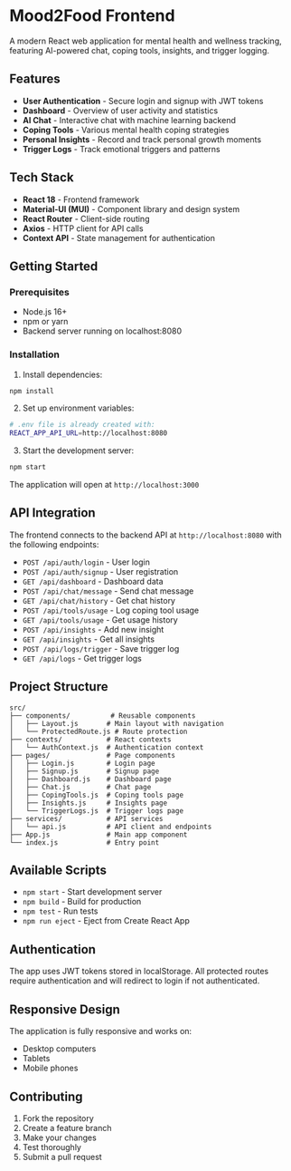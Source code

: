 # Mood2Food Frontend

A modern React web application for mental health and wellness tracking, featuring AI-powered chat, coping tools, insights, and trigger logging.

## Features

- **User Authentication** - Secure login and signup with JWT tokens
- **Dashboard** - Overview of user activity and statistics
- **AI Chat** - Interactive chat with machine learning backend
- **Coping Tools** - Various mental health coping strategies
- **Personal Insights** - Record and track personal growth moments
- **Trigger Logs** - Track emotional triggers and patterns

## Tech Stack

- **React 18** - Frontend framework
- **Material-UI (MUI)** - Component library and design system
- **React Router** - Client-side routing
- **Axios** - HTTP client for API calls
- **Context API** - State management for authentication

## Getting Started

### Prerequisites

- Node.js 16+ 
- npm or yarn
- Backend server running on localhost:8080

### Installation

1. Install dependencies:
```bash
npm install
```

2. Set up environment variables:
```bash
# .env file is already created with:
REACT_APP_API_URL=http://localhost:8080
```

3. Start the development server:
```bash
npm start
```

The application will open at `http://localhost:3000`

## API Integration

The frontend connects to the backend API at `http://localhost:8080` with the following endpoints:

- `POST /api/auth/login` - User login
- `POST /api/auth/signup` - User registration
- `GET /api/dashboard` - Dashboard data
- `POST /api/chat/message` - Send chat message
- `GET /api/chat/history` - Get chat history
- `POST /api/tools/usage` - Log coping tool usage
- `GET /api/tools/usage` - Get usage history
- `POST /api/insights` - Add new insight
- `GET /api/insights` - Get all insights
- `POST /api/logs/trigger` - Save trigger log
- `GET /api/logs` - Get trigger logs

## Project Structure

```
src/
├── components/          # Reusable components
│   ├── Layout.js       # Main layout with navigation
│   └── ProtectedRoute.js # Route protection
├── contexts/           # React contexts
│   └── AuthContext.js  # Authentication context
├── pages/              # Page components
│   ├── Login.js        # Login page
│   ├── Signup.js       # Signup page
│   ├── Dashboard.js    # Dashboard page
│   ├── Chat.js         # Chat page
│   ├── CopingTools.js  # Coping tools page
│   ├── Insights.js     # Insights page
│   └── TriggerLogs.js  # Trigger logs page
├── services/           # API services
│   └── api.js          # API client and endpoints
├── App.js              # Main app component
└── index.js            # Entry point
```

## Available Scripts

- `npm start` - Start development server
- `npm build` - Build for production
- `npm test` - Run tests
- `npm run eject` - Eject from Create React App

## Authentication

The app uses JWT tokens stored in localStorage. All protected routes require authentication and will redirect to login if not authenticated.

## Responsive Design

The application is fully responsive and works on:
- Desktop computers
- Tablets
- Mobile phones

## Contributing

1. Fork the repository
2. Create a feature branch
3. Make your changes
4. Test thoroughly
5. Submit a pull request
